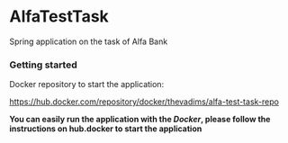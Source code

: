 # AlfaTestTask
Spring application on the task of Alfa Bank
### Getting started
Docker repository to start the application:

https://hub.docker.com/repository/docker/thevadims/alfa-test-task-repo

**You can easily run the application with the _Docker_, please follow the instructions on hub.docker to start the application**
